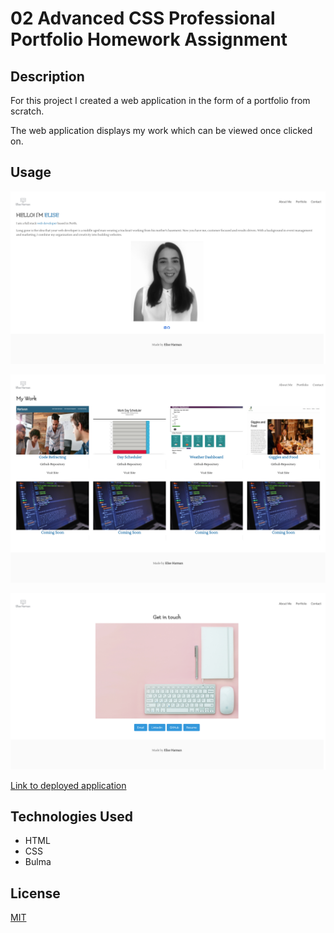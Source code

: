 # 02 Advanced CSS Professional Portfolio Homework Assignment
## Description

For this project I created a web application in the form of a portfolio from scratch. 

The web application displays my work which can be viewed once clicked on. 

## Usage
 
![Screen-shot-of-final-product](Assests/images/aboutMeScreenshot.png)

![Screen-shot-of-final-product](Assests/images/portfolioScreenshiot.png)

![Screen-shot-of-final-product](Assests/images/contactPageScreenshot.png)

[Link to deployed application](https://harmane4.github.io/portfolio/)

## Technologies Used 

- HTML 
- CSS
- Bulma 

## License 
[MIT](https://choosealicense.com/licenses/mit/)

